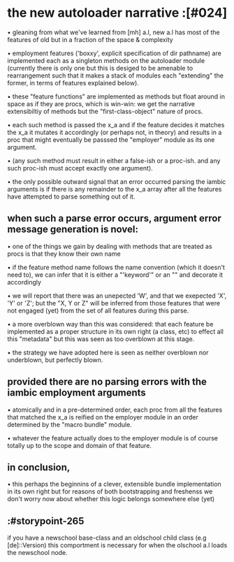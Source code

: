 # the new autoloader narrative :[#024]

• gleaning from what we've learned from [mh] a.l, new a.l has most of the
  features of old but in a fraction of the space & complexity

• employment features ('boxxy', explicit specification of dir pathname) are
  implemented each as a singleton methods on the autoloader module (currently
  there is only one but this is desiged to be amenable to rearrangement such
  that it makes a stack of modules each "extending" the former, in terms of
  features explained below).

• these "feature functions" are implemented as methods but float around in
  space as if they are procs, which is win-win: we get the narrative
  extensibiltiy of methods but the "first-class-object" nature of procs.

• each such method is passed the x_a and if the feature decides it matches the
  x_a it mutates it accordingly (or perhaps not, in theory) and results in a
  proc that might eventually be passsed the "employer" module as its one
  argument.

• (any such method must result in either a false-ish or a proc-ish. and any
  such proc-ish must accept exactly one argument).

• the only possible outward signal that an error occurred parsing the iambic
  arguments is if there is any remainder to the x_a array after all the
  features have attempted to parse something out of it.


## when such a parse error occurs, argument error message generation is novel:

• one of the things we gain by dealing with methods that are treated as procs
  is that they know their own name

• if the feature method name follows the name convention (which it doesn't
  need to), we can infer that it is either a "'keyword'" or an "<argument>"
  and decorate it accordingly

• we will report that there was an unepected 'W', and that we exepected
  'X', 'Y' or 'Z'; but the "X, Y or Z" will be inferred from those features
  that were not engaged (yet) from the set of all features during this
  parse.

• a more overblown way than this was considered: that each feature be
  implemented as a proper structure in its own right (a class, etc) to effect
  all this "metadata" but this was seen as too overblown at this stage.

• the strategy we have adopted here is seen as neither overblown nor
  underblown, but perfectly blown.


## provided there are no parsing errors with the iambic employment arguments

• atomically and in a pre-determined order, each proc from all the features
  that matched the x_a is reified on the employer module in an order
  determined by the "macro bundle" module.

• whatever the feature actually does to the employer module is of course
  totally up to the scope and domain of that feature.


## in conclusion,

• this perhaps the beginnins of a clever, extensible bundle implementation
  in its own right but for reasons of both bootstrapping and freshenss we
  don't worry now about whether this logic belongs somewhere else (yet)



## :#storypoint-265

if you have a newschool base-class and an oldschool child class (e.g
[de]::Version) this comportment is necessary for when the olschool a.l loads
the newschool node.
